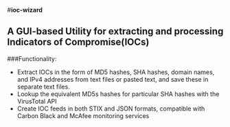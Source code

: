 #**ioc-wizard**
## A GUI-based Utility for extracting and processing Indicators of Compromise(IOCs)
###Functionality:
*	Extract IOCs in the form of MD5 hashes, SHA hashes, domain names, and IPv4 addresses from text files or pasted text, and save these in separate text files.
*	Lookup the equivalent MD5s hashes for particular SHA hashes with the VirusTotal API
*	Create IOC feeds in both STIX and JSON formats, compatible with Carbon Black and McAfee monitoring services